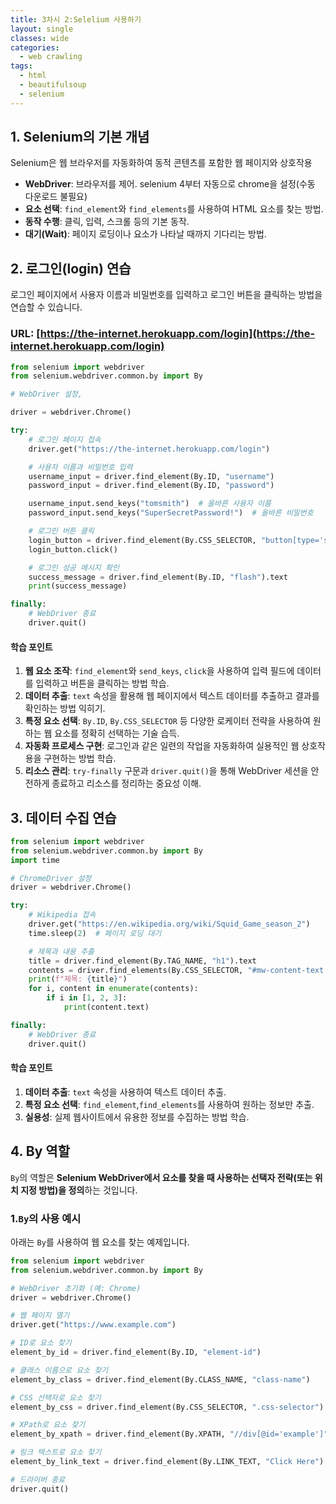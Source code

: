 ```yaml
---
title: 3차시 2:Selelium 사용하기
layout: single
classes: wide
categories:
  - web crawling
tags:
  - html
  - beautifulsoup
  - selenium
---
```



## **1. Selenium의 기본 개념**
Selenium은 웹 브라우저를 자동화하여 동적 콘텐츠를 포함한 웹 페이지와 상호작용

- **WebDriver**: 브라우저를 제어. selenium 4부터 자동으로 chrome을 설정(수동 다운로드 불필요)
- **요소 선택**: `find_element`와 `find_elements`를 사용하여 HTML 요소를 찾는 방법.
- **동작 수행**: 클릭, 입력, 스크롤 등의 기본 동작.
- **대기(Wait)**: 페이지 로딩이나 요소가 나타날 때까지 기다리는 방법.


## 2. **로그인(login) 연습**
로그인 페이지에서 사용자 이름과 비밀번호를 입력하고 로그인 버튼을 클릭하는 방법을 연습할 수 있습니다.

### URL: [https://the-internet.herokuapp.com/login](https://the-internet.herokuapp.com/login)

```python
from selenium import webdriver
from selenium.webdriver.common.by import By

# WebDriver 설정, 

driver = webdriver.Chrome()

try:
    # 로그인 페이지 접속
    driver.get("https://the-internet.herokuapp.com/login")

    # 사용자 이름과 비밀번호 입력
    username_input = driver.find_element(By.ID, "username")
    password_input = driver.find_element(By.ID, "password")

    username_input.send_keys("tomsmith")  # 올바른 사용자 이름
    password_input.send_keys("SuperSecretPassword!")  # 올바른 비밀번호

    # 로그인 버튼 클릭
    login_button = driver.find_element(By.CSS_SELECTOR, "button[type='submit']")
    login_button.click()

    # 로그인 성공 메시지 확인
    success_message = driver.find_element(By.ID, "flash").text
    print(success_message)

finally:
    # WebDriver 종료
    driver.quit()
```

#### **학습 포인트**
1. **웹 요소 조작**: `find_element`와 `send_keys`, `click`을 사용하여 입력 필드에 데이터를 입력하고 버튼을 클릭하는 방법 학습.  
2. **데이터 추출**: `text` 속성을 활용해 웹 페이지에서 텍스트 데이터를 추출하고 결과를 확인하는 방법 익히기.  
3. **특정 요소 선택**: `By.ID`, `By.CSS_SELECTOR` 등 다양한 로케이터 전략을 사용하여 원하는 웹 요소를 정확히 선택하는 기술 습득.  
4. **자동화 프로세스 구현**: 로그인과 같은 일련의 작업을 자동화하여 실용적인 웹 상호작용을 구현하는 방법 학습.  
5. **리소스 관리**: `try-finally` 구문과 `driver.quit()`을 통해 WebDriver 세션을 안전하게 종료하고 리소스를 정리하는 중요성 이해.


## **3. 데이터 수집 연습**

```python
from selenium import webdriver
from selenium.webdriver.common.by import By
import time

# ChromeDriver 설정
driver = webdriver.Chrome()

try:
    # Wikipedia 접속
    driver.get("https://en.wikipedia.org/wiki/Squid_Game_season_2")
    time.sleep(2)  # 페이지 로딩 대기

    # 제목과 내용 추출
    title = driver.find_element(By.TAG_NAME, "h1").text
    contents = driver.find_elements(By.CSS_SELECTOR, "#mw-content-text p")
    print(f"제목: {title}")
    for i, content in enumerate(contents):
        if i in [1, 2, 3]:
            print(content.text)       

finally:
    # WebDriver 종료
    driver.quit()

```

#### **학습 포인트**
1. **데이터 추출**: `text` 속성을 사용하여 텍스트 데이터 추출.
2. **특정 요소 선택**: `find_element`,`find_elements`를 사용하여 원하는 정보만 추출.
3. **실용성**: 실제 웹사이트에서 유용한 정보를 수집하는 방법 학습.

## **4. By 역할**
`By`의 역할은 **Selenium WebDriver에서 요소를 찾을 때 사용하는 선택자 전략(또는 위치 지정 방법)을 정의**하는 것입니다.


### **1.`By`의 사용 예시**
아래는 `By`를 사용하여 웹 요소를 찾는 예제입니다.

```python
from selenium import webdriver
from selenium.webdriver.common.by import By

# WebDriver 초기화 (예: Chrome)
driver = webdriver.Chrome()

# 웹 페이지 열기
driver.get("https://www.example.com")

# ID로 요소 찾기
element_by_id = driver.find_element(By.ID, "element-id")

# 클래스 이름으로 요소 찾기
element_by_class = driver.find_element(By.CLASS_NAME, "class-name")

# CSS 선택자로 요소 찾기
element_by_css = driver.find_element(By.CSS_SELECTOR, ".css-selector")

# XPath로 요소 찾기
element_by_xpath = driver.find_element(By.XPATH, "//div[@id='example']")

# 링크 텍스트로 요소 찾기
element_by_link_text = driver.find_element(By.LINK_TEXT, "Click Here")

# 드라이버 종료
driver.quit()
```
